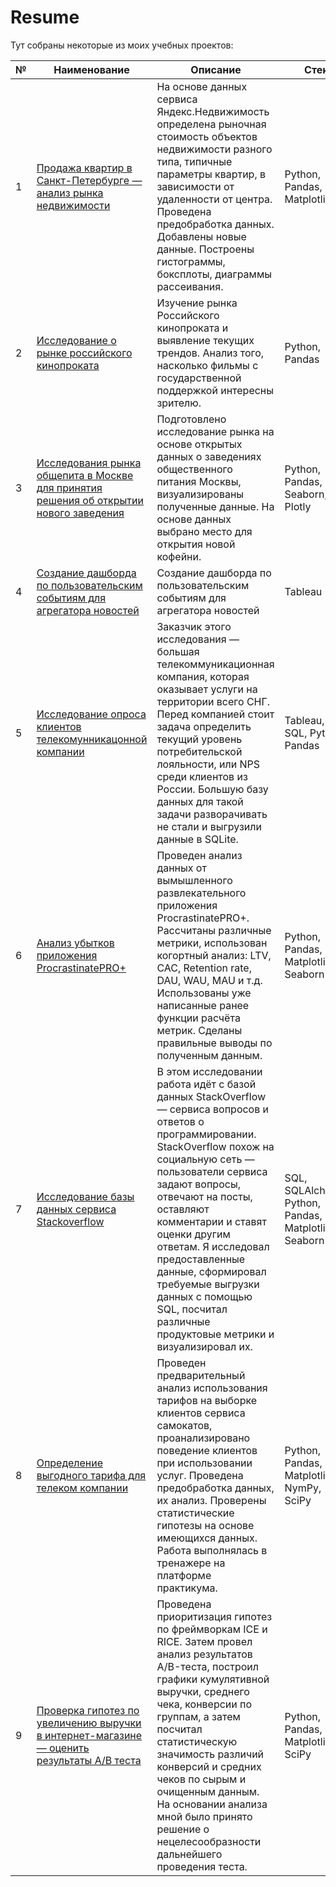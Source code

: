 # Resume
Тут собраны некоторые из моих учебных проектов:

| №  | Наименование | Описание | Стек | Навыки |
| ------------- | ------------- | ------------- | ------------- | ------------- |
| 1  | [Продажа квартир в Санкт-Петербурге — анализ рынка недвижимости](https://github.com/Arseniy237/Portfolio/tree/main/Apartments%20for%20sale) | На основе данных сервиса Яндекс.Недвижимость определена рыночная стоимость объектов недвижимости разного типа, типичные параметры квартир, в зависимости от удаленности от центра. Проведена предобработка данных. Добавлены новые данные. Построены гистограммы, боксплоты, диаграммы рассеивания. | Python, Pandas, Matplotlib | Исследовательский анализ данных, Визуализация данных, Предобработка данных |
| 2  | [Исследование о рынке российского кинопроката](https://github.com/Arseniy237/Portfolio/tree/main/Film%20distribution%20research) | Изучение рынка Российского кинопроката и выявление текущих трендов. Анализ того, насколько фильмы с государственной поддержкой интересны зрителю. | Python, Pandas | Исследовательский анализ данных, Визуализация данных, Предобработка данных |
| 3  | [Исследования рынка общепита в Москве для принятия решения об открытии нового заведения](https://github.com/Arseniy237/Portfolio/tree/main/Catering%20market%20research) | Подготовлено исследование рынка на основе открытых данных о заведениях общественного питания Москвы, визуализированы полученные данные. На основе данных выбрано место для открытия новой кофейни. | Python, Pandas, Seaborn, Plotly | Визуализация данных |
| 4  | [Создание дашборда по пользовательским событиям для агрегатора новостей](https://github.com/Arseniy237/Portfolio/tree/main/Dashboard%20for%20news%20aggregator) | Создание дашборда по пользовательским событиям для агрегатора новостей | Tableau | Построение дашбордов, Продуктовые метрики |
| 5  | [Исследование опроса клиентов телекомунникацонной компании](https://github.com/Arseniy237/Portfolio/tree/main/Telecommunications%20company%20customer%20survey) | Заказчик этого исследования — большая телекоммуникационная компания, которая оказывает услуги на территории всего СНГ. Перед компанией стоит задача определить текущий уровень потребительской лояльности, или NPS среди клиентов из России. Большую базу данных для такой задачи разворачивать не стали и выгрузили данные в SQLite. | Tableau, SQL, Python, Pandas | Построение дашбордов |
| 6  | [Анализ убытков приложения ProcrastinatePRO+](https://github.com/Arseniy237/Portfolio/tree/main/Entertainment%20app%20loss%20analysis) | Проведен анализ данных от вымышленного развлекательного приложения ProcrastinatePRO+. Рассчитаны различные метрики, использован когортный анализ: LTV, CAC, Retention rate, DAU, WAU, MAU и т.д. Использованы уже написанные ранее функции расчёта метрик. Сделаны правильные выводы по полученным данным. |  Python, Pandas, Matplotlib, Seaborn | Когортный анализ, Юнит-экономика, Продуктовые метрики |
| 7  | [Исследование базы данных сервиса Stackoverflow](https://github.com/Arseniy237/Portfolio/tree/main/Researching%20the%20Stackoverflow%20service%20database) | В этом исследовании работа идёт с базой данных StackOverflow — сервиса вопросов и ответов о программировании. StackOverflow похож на социальную сеть — пользователи сервиса задают вопросы, отвечают на посты, оставляют комментарии и ставят оценки другим ответам. Я исследовал предоставленные данные, сформировал требуемые выгрузки данных с помощью SQL, посчитал различные продуктовые метрики и визуализировал их. |  SQL, SQLAlchemy, Python, Pandas, Matplotlib, Seaborn  |  |
| 8  | [Определение выгодного тарифа для телеком компании](https://github.com/Arseniy237/Portfolio/tree/main/Determining%20a%20favorable%20tariff%20for%20a%20telecom%20company) | Проведен предварительный анализ использования тарифов на выборке клиентов сервиса самокатов, проанализировано поведение клиентов при использовании услуг. Проведена предобработка данных, их анализ. Проверены статистические гипотезы на основе имеющихся данных. Работа выполнялась в тренажере на платформе практикума. | Python, Pandas, Matplotlib, NymPy, SciPy | Описательная статистика, Проверка статистических гипотез |
| 9  | [Проверка гипотез по увеличению выручки в интернет-магазине — оценить результаты A/B теста](https://github.com/Arseniy237/Portfolio/tree/main/A%20B%20test%20results%20evaluation) | Проведена приоритизация гипотез по фреймворкам ICE и RICE. Затем провел анализ результатов A/B-теста, построил графики кумулятивной выручки, среднего чека, конверсии по группам, а затем посчитал статистическую значимость различий конверсий и средних чеков по сырым и очищенным данным. На основании анализа мной было принято решение о нецелесообразности дальнейшего проведения теста. | Python, Pandas, Matplotlib, SciPy | A/B-тестирование, Проверка статистических гипотез |
